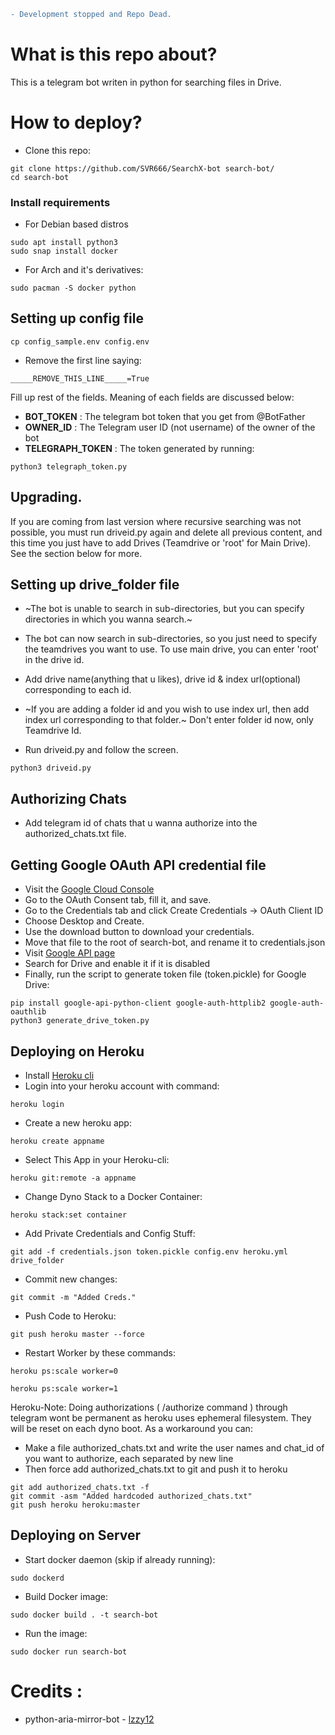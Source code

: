 ```diff 
- Development stopped and Repo Dead.
```

# What is this repo about?
This is a telegram bot writen in python for searching files in Drive.

# How to deploy?

- Clone this repo:
```
git clone https://github.com/SVR666/SearchX-bot search-bot/
cd search-bot
```

### Install requirements

- For Debian based distros
```
sudo apt install python3
sudo snap install docker 
```
- For Arch and it's derivatives:
```
sudo pacman -S docker python
```

## Setting up config file
```
cp config_sample.env config.env
```
- Remove the first line saying:
```
_____REMOVE_THIS_LINE_____=True
```
Fill up rest of the fields. Meaning of each fields are discussed below:
- **BOT_TOKEN** : The telegram bot token that you get from @BotFather
- **OWNER_ID** : The Telegram user ID (not username) of the owner of the bot
- **TELEGRAPH_TOKEN** : The token generated by running:
```
python3 telegraph_token.py
```

## Upgrading.

If you are coming from last version where recursive searching was not possible, you must run driveid.py again and delete all previous content, and this time you just have to add Drives (Teamdrive or 'root' for Main Drive). See the section below for more.


## Setting up drive_folder file

- ~The bot is unable to search in sub-directories, but you can specify directories in which you wanna search.~
- The bot can now search in sub-directories, so you just need to specify the teamdrives you want to use. To use main drive, you can enter 'root' in the drive id.
- Add drive name(anything that u likes), drive id & index url(optional) corresponding to each id.
- ~If you are adding a folder id and you wish to use index url, then add index url corresponding to that folder.~ Don't enter folder id now, only Teamdrive Id.

- Run driveid.py and follow the screen.
```
python3 driveid.py
```

## Authorizing Chats

- Add telegram id of chats that u wanna authorize into the authorized_chats.txt file.

## Getting Google OAuth API credential file

- Visit the [Google Cloud Console](https://console.developers.google.com/apis/credentials)
- Go to the OAuth Consent tab, fill it, and save.
- Go to the Credentials tab and click Create Credentials -> OAuth Client ID
- Choose Desktop and Create.
- Use the download button to download your credentials.
- Move that file to the root of search-bot, and rename it to credentials.json
- Visit [Google API page](https://console.developers.google.com/apis/library)
- Search for Drive and enable it if it is disabled
- Finally, run the script to generate token file (token.pickle) for Google Drive:
```
pip install google-api-python-client google-auth-httplib2 google-auth-oauthlib
python3 generate_drive_token.py
```

## Deploying on Heroku

- Install [Heroku cli](https://devcenter.heroku.com/articles/heroku-cli)
- Login into your heroku account with command:
```
heroku login
```
- Create a new heroku app:
```
heroku create appname	
```
- Select This App in your Heroku-cli: 
```
heroku git:remote -a appname
```
- Change Dyno Stack to a Docker Container:
```
heroku stack:set container
```
- Add Private Credentials and Config Stuff:
```
git add -f credentials.json token.pickle config.env heroku.yml drive_folder
```
- Commit new changes:
```
git commit -m "Added Creds."
```
- Push Code to Heroku:
```
git push heroku master --force
```
- Restart Worker by these commands:
```
heroku ps:scale worker=0
```
```
heroku ps:scale worker=1	 	
```
Heroku-Note: Doing authorizations ( /authorize command ) through telegram wont be permanent as heroku uses ephemeral filesystem. They will be reset on each dyno boot. As a workaround you can:
- Make a file authorized_chats.txt and write the user names and chat_id of you want to authorize, each separated by new line
- Then force add authorized_chats.txt to git and push it to heroku
```
git add authorized_chats.txt -f
git commit -asm "Added hardcoded authorized_chats.txt"
git push heroku heroku:master
```

## Deploying on Server
- Start docker daemon (skip if already running):
```
sudo dockerd
```
- Build Docker image:
```
sudo docker build . -t search-bot
```
- Run the image:
```
sudo docker run search-bot
```
# Credits :

- python-aria-mirror-bot - [lzzy12](https://github.com/lzzy12/python-aria-mirror-bot)
